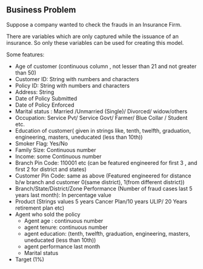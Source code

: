 ## Business Problem

Suppose a company wanted to check the frauds in an Insurance Firm.

There are variables which are only captured while the issuance of an insurance. So only these variables can be used for creating this model.

Some features:

-  Age of customer (continuous column , not lesser than 21 and not greater than 50)
-  Customer ID: String with numbers and characters
-  Policy ID: String with numbers and characters
-  Address: String
-  Date of Policy Submitted
-  Date of Policy Enforced
-  Marital status : Married /Unmarried (Single)/ Divorced/ widow/others
-  Occupation: Service Pvt/ Service Govt/ Farmer/ Blue Collar / Student etc.
-  Education of customer( given in strings like, tenth, twelfth, graduation, engineering, masters, uneducated (less than 10th))
-  Smoker Flag: Yes/No
-  Family Size: Continuous number
-  Income: some Continuous number
-  Branch Pin Code: 110001 etc (can be featured engineered for first 3 , and first 2 for district and states)
-  Customer Pin Code: same as above (Featured engineered for distance b/w branch and customer 0(same district), 1(from different district))
-  Branch/State/District/Zone Performance (Number of fraud cases last 5 years last month): In percentage value
-  Product (Strings values 5 years Cancer Plan/10 years ULIP/ 20 Years retirement plan etc)
-  Agent who sold the policy
   -  Agent age : continuous number
   -  agent tenure: continuous number
   -  agent education: (tenth, twelfth, graduation, engineering, masters, uneducated (less than 10th))
   -  agent performance last month
   -  Marital status
-  Target (1%)